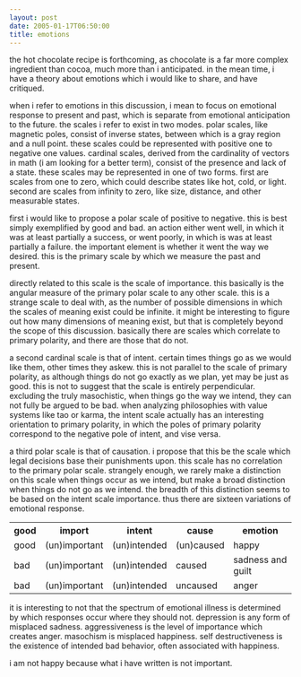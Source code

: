 ```yaml
---
layout: post
date: 2005-01-17T06:50:00
title: emotions
---
```


the hot chocolate recipe is forthcoming, as chocolate is a far more
complex ingredient than cocoa, much more than i anticipated. in the mean
time, i have a theory about emotions which i would like to share, and
have critiqued.

when i refer to emotions in this discussion, i mean to focus on
emotional response to present and past, which is separate from emotional
anticipation to the future. the scales i refer to exist in two modes.
polar scales, like magnetic poles, consist of inverse states, between
which is a gray region and a null point. these scales could be
represented with positive one to negative one values. cardinal scales,
derived from the cardinality of vectors in math (i am looking for a
better term), consist of the presence and lack of a state. these scales
may be represented in one of two forms. first are scales from one to
zero, which could describe states like hot, cold, or light. second are
scales from infinity to zero, like size, distance, and other measurable
states.

first i would like to propose a polar scale of positive to negative.
this is best simply exemplified by good and bad. an action either went
well, in which it was at least partially a success, or went poorly, in
which is was at least partially a failure. the important element is
whether it went the way we desired. this is the primary scale by which we
measure the past and present.

directly related to this scale is the scale of importance. this
basically is the angular measure of the primary polar scale to any other
scale. this is a strange scale to deal with, as the number of possible
dimensions in which the scales of meaning exist could be infinite. it
might be interesting to figure out how many dimensions of meaning exist,
but that is completely beyond the scope of this discussion. basically
there are scales which correlate to primary polarity, and there are
those that do not.

a second cardinal scale is that of intent. certain times things go as we
would like them, other times they askew. this is not parallel to the
scale of primary polarity, as although things do not go exactly as we
plan, yet may be just as good. this is not to suggest that the scale is
entirely perpendicular. excluding the truly masochistic, when things go
the way we intend, they can not fully be argued to be bad. when
analyzing philosophies with value systems like tao or karma, the intent
scale actually has an interesting orientation to primary polarity, in
which the poles of primary polarity correspond to the negative pole of
intent, and vise versa.

a third polar scale is that of causation. i propose that this be the
scale which legal decisions base their punishments upon. this scale has
no correlation to the primary polar scale. strangely enough, we rarely
make a distinction on this scale when things occur as we intend, but
make a broad distinction when things do not go as we intend. the breadth
of this distinction seems to be based on the intent scale importance.
thus there are sixteen variations of emotional response.

<table>
<tr>
  <th>good</th>
  <th>import</th>
  <th>intent</th>
  <th>cause</th>
  <th>emotion</th>
</tr>
<tr>
  <td>good</td>
  <td>(un)important</td>
  <td>(un)intended</td>
  <td>(un)caused</td>
  <td>happy</td>
</tr>
<tr>
  <td>bad</td>
  <td>(un)important</td>
  <td>(un)intended</td>
  <td>caused</td>
  <td>sadness and guilt</td>
</tr>
<tr>
  <td>bad</td>
  <td>(un)important</td>
  <td>(un)intended</td>
  <td>uncaused</td>
  <td>anger</td>
</tr>
</table>

it is interesting to not that the spectrum of emotional illness is
determined by which responses occur where they should not. depression is
any form of misplaced sadness. aggressiveness is the level of importance
which creates anger. masochism is misplaced happiness. self
destructiveness is the existence of intended bad behavior, often
associated with happiness.

i am not happy because what i have written is not important.
